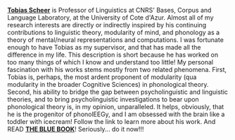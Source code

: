
[**Tobias Scheer**](http://sites.unice.fr/scheer/tobweb/) is Professor of Linguistics at CNRS' Bases, Corpus and Language Laboratory, at the University of Cote d'Azur. Almost all of my research interests are directly or indirectly inspired by his continuing contributions to linguistic theory, modularity of mind, and phonology as a theory of mental/neural representations and computations. I was fortunate enough to have Tobias as my supervisor, and that has made all the difference in my life. This description is short because he has worked on too many things of which I know and understand too little! My personal fascination with his works stems mostly from two related phenomena. First, Tobias is, perhaps, the most ardent proponent of modularity (qua modularity in the broader Cognitive Sciences) in phonological theory. Second, his ability to bridge the gap between psycholinguistic and linguistic theories, and to bring psycholinguistic investigations to bear upon phonological theory is, in my opinion, unparalleled. It helps, obviously, that he is the progenitor of phonolEEGy, and I am obsessed with the brain like a toddler with icecream! Follow the link to learn more about his work. And READ [**THE BLUE BOOK**](https://www.degruyter.com/document/doi/10.1515/9783110238631.bm/html)! Seriously... do it now!!!
